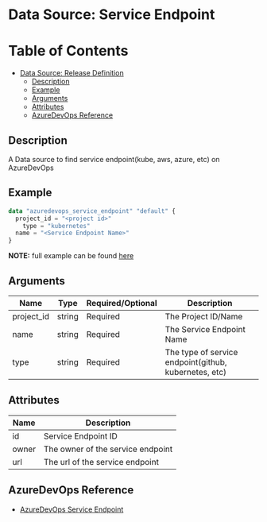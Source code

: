 # Data Source: Service Endpoint

Table of Contents
=================

   * [Data Source: Release Definition](#data-source-release-definition)
      * [Description](#description)
      * [Example](#example)
      * [Arguments](#arguments)
      * [Attributes](#attributes)
      * [AzureDevOps Reference](#azuredevops-reference)

## Description

A Data source to find service endpoint(kube, aws, azure, etc) on AzureDevOps

## Example

```terraform
data "azuredevops_service_endpoint" "default" {
  project_id = "<project id>"
	type = "kubernetes"
  name = "<Service Endpoint Name>"
}
```

**NOTE:** full example can be found [here](../../examples/d/service_endpoint/main.tf)

## Arguments

| Name | Type | Required/Optional | Description |
|------|------|-------------------|-------------|
| project_id | string | Required | The Project ID/Name |
| name | string | Required | The Service Endpoint Name |
| type | string | Required | The type of service endpoint(github, kubernetes, etc) |

## Attributes

| Name | Description |
|------|-------------|
| id | Service Endpoint ID | 
| owner | The owner of the service endpoint | 
| url | The url of the service endpoint | 

## AzureDevOps Reference

- [AzureDevOps Service Endpoint](https://docs.microsoft.com/en-us/azure/devops/extend/develop/service-endpoints?view=azure-devops)
